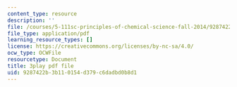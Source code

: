 ```yaml
---
content_type: resource
description: ''
file: /courses/5-111sc-principles-of-chemical-science-fall-2014/9287422b3b110154d379c6dadbd0b8d1_BBbuj0XpaiQ.pdf
file_type: application/pdf
learning_resource_types: []
license: https://creativecommons.org/licenses/by-nc-sa/4.0/
ocw_type: OCWFile
resourcetype: Document
title: 3play pdf file
uid: 9287422b-3b11-0154-d379-c6dadbd0b8d1
---
```

